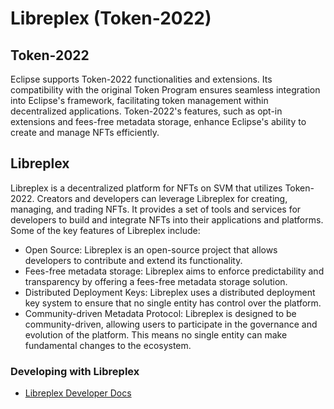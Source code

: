 # Libreplex (Token-2022)

## Token-2022[​](https://icarus131.github.io/devcookbook/docs/NFTsOnEclipse#token-2022) <a href="#token-2022" id="token-2022"></a>

Eclipse supports Token-2022 functionalities and extensions. Its compatibility with the original Token Program ensures seamless integration into Eclipse's framework, facilitating token management within decentralized applications. Token-2022's features, such as opt-in extensions and fees-free metadata storage, enhance Eclipse's ability to create and manage NFTs efficiently.

## Libreplex[​](https://icarus131.github.io/devcookbook/docs/NFTsOnEclipse#metaplex-and-libreplex) <a href="#metaplex-and-libreplex" id="metaplex-and-libreplex"></a>

Libreplex is a decentralized platform for NFTs on SVM that utilizes Token-2022. Creators and developers can leverage Libreplex for creating, managing, and trading NFTs. It provides a set of tools and services for developers to build and integrate NFTs into their applications and platforms. Some of the key features of Libreplex include:

* Open Source: Libreplex is an open-source project that allows developers to contribute and extend its functionality.
* Fees-free metadata storage: Libreplex aims to enforce predictability and transparency by offering a fees-free metadata storage solution.
* Distributed Deployment Keys: Libreplex uses a distributed deployment key system to ensure that no single entity has control over the platform.
* Community-driven Metadata Protocol: Libreplex is designed to be community-driven, allowing users to participate in the governance and evolution of the platform. This means no single entity can make fundamental changes to the ecosystem.

### Developing with Libreplex[​](https://icarus131.github.io/devcookbook/docs/NFTsOnEclipse#developing-with-libreplex) <a href="#developing-with-libreplex" id="developing-with-libreplex"></a>

* [Libreplex Developer Docs](https://libreplex.github.io/libreplex-program-library/)
